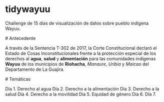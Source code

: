 # tidywayuu
Challenge de 15 días de visualización de datos sobre pueblo indígena Wayuu. 


# Antecedente 

A través de la Sentencia T-302 de 2017, la Corte Constitucional declaró el Estado de Cosas Inconstitucionales frente a la protección especial de los derechos al **agua**, **salud** y **alimentación** para las comunidades indígenas **Wayuu** de los municipios de __Riohacha__, _Manaure_, _Uribia_ y _Maicao_ del Departamento de La Guajira.

# Temáticas

Día 1. Derecho al agua
Día 2. Derecho a la alimentación
Día 3. Derecho a la salud
Día 4. Derecho a la movilidad
Día 5. Equidad de género
Día 6. 
Día 7. 

